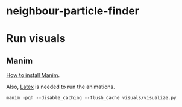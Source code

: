 # neighbour-particle-finder

# Run visuals

## Manim
[How to install Manim](https://docs.manim.community/en/stable/installation.html).

Also, [Latex](https://docs.manim.community/en/stable/installation/windows.html#optional-dependencies) is needed to run the animations.
```
manim -pqh --disable_caching --flush_cache visuals/visualize.py
```
